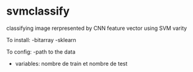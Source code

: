 # svmclassify
classifying image rerpresented by CNN feature vector using SVM varity

To install:
-bitarray
-sklearn

To config:
-path to the data
- variables: nombre de train et nombre de test
